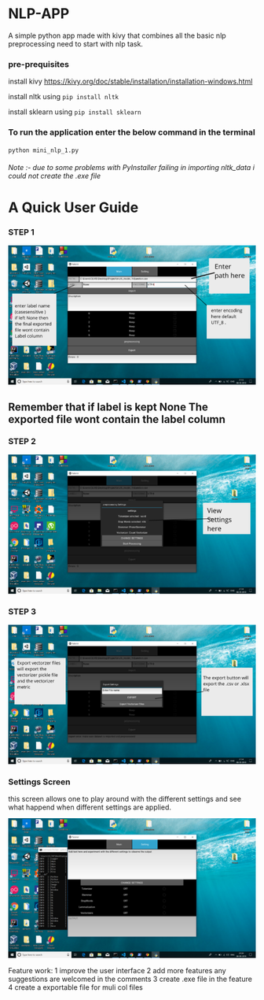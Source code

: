 # NLP-APP
A simple python app made with kivy that combines all the basic nlp preprocessing  need to start with nlp task.
### pre-prequisites
install kivy  https://kivy.org/doc/stable/installation/installation-windows.html

install nltk using <code>pip install nltk</code>

install sklearn using <code>pip install sklearn</code>

### To run the application enter the below command in the terminal
<code>python mini_nlp_1.py
</code>

###### Note :- due to some problems  with  PyInstaller failing in importing  nltk_data i could not create the .exe file 

<h1>A Quick User Guide</h1> 

### STEP 1

![](file_1.png)

## Remember that if label is kept None The exported file wont contain the label column

### STEP 2

![](file_2.png)


### STEP 3

![](file_3.png)

### Settings Screen 
this screen allows one to play around with the different settings and see what happend when different settings are applied.

![](Screenshot%20(8).png)



Feature work:
1 improve the user interface 
2 add more features any suggestions are welcomed in the comments 
3 create .exe file in the feature 
4 create  a exportable file  for muli col files 
